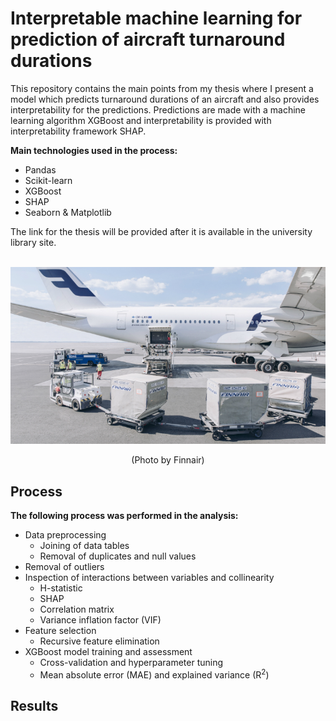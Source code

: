 # Interpretable machine learning for prediction of aircraft turnaround durations

This repository contains the main points from my thesis where I present a model which predicts turnaround durations of an aircraft and also provides interpretability for the predictions. Predictions are made with a machine learning algorithm XGBoost and interpretability is provided with interpretability framework SHAP.

**Main technologies used in the process:**
- Pandas
- Scikit-learn
- XGBoost
- SHAP
- Seaborn & Matplotlib

The link for the thesis will be provided after it is available in the university library site.
<br/><br/>
<p align="center">
  <img src="/images/turnaround.jpg" alt="Finnair aircraft turnaround" width="600"/>
</p>
<p align="center">(Photo by Finnair)</p>

## Process

**The following process was performed in the analysis:**
- Data preprocessing
    - Joining of data tables
    - Removal of duplicates and null values
- Removal of outliers
- Inspection of interactions between variables and collinearity
    - H-statistic
    - SHAP
    - Correlation matrix
    - Variance inflation factor (VIF)
- Feature selection
    - Recursive feature elimination
- XGBoost model training and assessment
    - Cross-validation and hyperparameter tuning
    - Mean absolute error (MAE) and explained variance (R<sup>2</sup>) 


## Results

